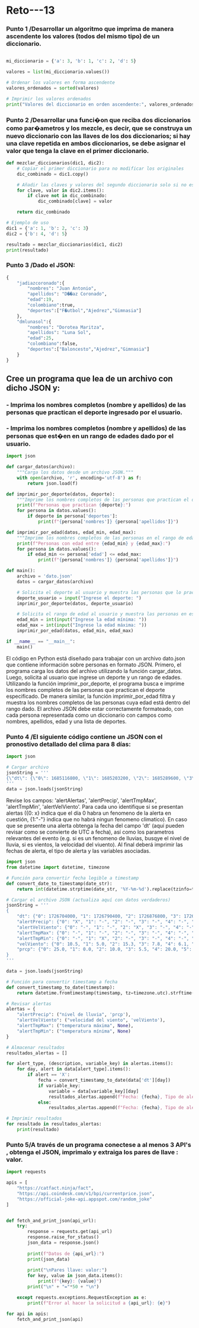 # Reto---13

### Punto 1 /Desarrollar un algoritmo que imprima de manera ascendente los valores (todos del mismo tipo) de un diccionario.
```py

mi_diccionario = {'a': 3, 'b': 1, 'c': 2, 'd': 5}

valores = list(mi_diccionario.values())

# Ordenar los valores en forma ascendente
valores_ordenados = sorted(valores)

# Imprimir los valores ordenados
print("Valores del diccionario en orden ascendente:", valores_ordenados)
```

### Punto 2 /Desarrollar una funci�on que reciba dos diccionarios como par�ametros y los mezcle, es decir, que se construya un nuevo diccionario con las llaves de los dos diccionarios; si hay una clave repetida en ambos diccionarios, se debe asignar el valor que tenga la clave en el primer diccionario.

```py
def mezclar_diccionarios(dic1, dic2):
    # Copiar el primer diccionario para no modificar los originales
    dic_combinado = dic1.copy()

    # Añadir las claves y valores del segundo diccionario solo si no están en el primero
    for clave, valor in dic2.items():
        if clave not in dic_combinado:
            dic_combinado[clave] = valor

    return dic_combinado

# Ejemplo de uso
dic1 = {'a': 1, 'b': 2, 'c': 3}
dic2 = {'b': 4, 'd': 5}

resultado = mezclar_diccionarios(dic1, dic2)
print(resultado)
```


### Punto 3 /Dado el JSON:

```py
{
	"jadiazcoronado":{
		"nombres": "Juan Antonio",
		"apellidos": "D��az Coronado",
		"edad":19,
		"colombiano":true,
		"deportes":["F�utbol","Ajedrez","Gimnasia"]
	},
	"dmlunasol":{
		"nombres": "Dorotea Maritza",
		"apellidos": "Luna Sol",
		"edad":25,
		"colombiano":false,
		"deportes":["Baloncesto","Ajedrez","Gimnasia"]
	}
}
```

## Cree un programa que lea de un archivo con dicho JSON y:

### - Imprima los nombres completos (nombre y apellidos) de las personas que practican el deporte ingresado por el usuario.

### - Imprima los nombres completos (nombre y apellidos) de las personas que est�en en un rango de edades dado por el usuario.

```py
import json

def cargar_datos(archivo):
    """Carga los datos desde un archivo JSON."""
    with open(archivo, 'r', encoding='utf-8') as f:
        return json.load(f)

def imprimir_por_deporte(datos, deporte):
    """Imprime los nombres completos de las personas que practican el deporte ingresado."""
    print(f"Personas que practican {deporte}:")
    for persona in datos.values():
        if deporte in persona['deportes']:
            print(f"{persona['nombres']} {persona['apellidos']}")

def imprimir_por_edad(datos, edad_min, edad_max):
    """Imprime los nombres completos de las personas en el rango de edad dado."""
    print(f"Personas con edad entre {edad_min} y {edad_max}:")
    for persona in datos.values():
        if edad_min <= persona['edad'] <= edad_max:
            print(f"{persona['nombres']} {persona['apellidos']}")

def main():
    archivo = 'dato.json'  
    datos = cargar_datos(archivo)

    # Solicita el deporte al usuario y muestra las personas que lo practican
    deporte_usuario = input("Ingrese el deporte: ")
    imprimir_por_deporte(datos, deporte_usuario)

    # Solicita el rango de edad al usuario y muestra las personas en ese rango
    edad_min = int(input("Ingrese la edad mínima: "))
    edad_max = int(input("Ingrese la edad máxima: "))
    imprimir_por_edad(datos, edad_min, edad_max)

if __name__ == "__main__":
    main()
```

El código en Python está diseñado para trabajar con un archivo dato.json que contiene información sobre personas en formato JSON. Primero, el programa carga los datos del archivo utilizando la función cargar_datos. Luego, solicita al usuario que ingrese un deporte y un rango de edades. Utilizando la función imprimir_por_deporte, el programa busca e imprime los nombres completos de las personas que practican el deporte especificado. De manera similar, la función imprimir_por_edad filtra y muestra los nombres completos de las personas cuya edad está dentro del rango dado. El archivo JSON debe estar correctamente formateado, con cada persona representada como un diccionario con campos como nombres, apellidos, edad y una lista de deportes.

### Punto 4 /El siguiente código contiene un JSON con el pronostivo detallado del clima para 8 días:


```py
import json

# Cargar archivo
jsonString = '''
{\"dt\": {\"0\": 1685116800, \"1\": 1685203200, \"2\": 1685289600, \"3\": 1685376000, \"4\": 1685462400, \"5\": 1685548800, \"6\": 1685635200, \"7\": 1685721600}, \"sunrise\": {\"0\": 1685097348, \"1\": 1685183745, \"2\": 1685270143, \"3\": 1685356542, \"4\": 1685442942, \"5\": 1685529342, \"6\": 1685615743, \"7\": 1685702145}, \"sunset\": {\"0\": 1685143042, \"1\": 1685229458, \"2\": 1685315875, \"3\": 1685402291, \"4\": 1685488708, \"5\": 1685575124, \"6\": 1685661541, \"7\": 1685747958}, \"moonrise\": {\"0\": 1685118300, \"1\": 1685207460, \"2\": 1685296620, \"3\": 1685385720, \"4\": 1685474880, \"5\": 1685564220, \"6\": 1685653740, \"7\": 1685743500}, \"moonset\": {\"0\": 0, \"1\": 1685164320, \"2\": 1685253000, \"3\": 1685341560, \"4\": 1685430120, \"5\": 1685518740, \"6\": 1685607600, \"7\": 1685696640}, \"moon_phase\": {\"0\": 0.22, \"1\": 0.25, \"2\": 0.28, \"3\": 0.31, \"4\": 0.35, \"5\": 0.38, \"6\": 0.41, \"7\": 0.45}, \"pressure\": {\"0\": 1011, \"1\": 1012, \"2\": 1012, \"3\": 1012, \"4\": 1012, \"5\": 1012, \"6\": 1012, \"7\": 1011}, \"humidity\": {\"0\": 85, \"1\": 61, \"2\": 68, \"3\": 74, \"4\": 84, \"5\": 66, \"6\": 81, \"7\": 82}, \"dew_point\": {\"0\": 23.93, \"1\": 22.5, \"2\": 23.67, \"3\": 23.35, \"4\": 24.22, \"5\": 22.73, \"6\": 23.18, \"7\": 22.93}, \"velViento\": {\"0\": 3.56, \"1\": 5.07, \"2\": 5.38, \"3\": 3.95, \"4\": 4.74, \"5\": 3.75, \"6\": 4.08, \"7\": 5.94}, \"dirViento\": {\"0\": 188, \"1\": 14, \"2\": 21, \"3\": 23, \"4\": 40, \"5\": 330, \"6\": 176, \"7\": 168}, \"wind_gust\": {\"0\": 6.47, \"1\": 8.86, \"2\": 8.95, \"3\": 6.12, \"4\": 7.17, \"5\": 5.4, \"6\": 5.13, \"7\": 9.67}, \"weather\": {\"0\": [{\"id\": 501, \"main\": \"Rain\", \"description\": \"lluvia moderada\", \"icon\": \"10d\"}], \"1\": [{\"id\": 500, \"main\": \"Rain\", \"description\": \"lluvia ligera\", \"icon\": \"10d\"}], \"2\": [{\"id\": 501, \"main\": \"Rain\", \"description\": \"lluvia moderada\", \"icon\": \"10d\"}], \"3\": [{\"id\": 500, \"main\": \"Rain\", \"description\": \"lluvia ligera\", \"icon\": \"10d\"}], \"4\": [{\"id\": 501, \"main\": \"Rain\", \"description\": \"lluvia moderada\", \"icon\": \"10d\"}], \"5\": [{\"id\": 500, \"main\": \"Rain\", \"description\": \"lluvia ligera\", \"icon\": \"10d\"}], \"6\": [{\"id\": 500, \"main\": \"Rain\", \"description\": \"lluvia ligera\", \"icon\": \"10d\"}], \"7\": [{\"id\": 500, \"main\": \"Rain\", \"description\": \"lluvia ligera\", \"icon\": \"10d\"}]}, \"clouds\": {\"0\": 100, \"1\": 82, \"2\": 99, \"3\": 100, \"4\": 100, \"5\": 59, \"6\": 100, \"7\": 100}, \"pop\": {\"0\": 1.0, \"1\": 0.65, \"2\": 0.98, \"3\": 0.86, \"4\": 1.0, \"5\": 0.62, \"6\": 0.93, \"7\": 0.95}, \"prcp\": {\"0\": 40.0, \"1\": 1.65, \"2\": 14.01, \"3\": 5.07, \"4\": 16.55, \"5\": 2.17, \"6\": 2.77, \"7\": 1.73}, \"uvi\": {\"0\": 10.14, \"1\": 12.78, \"2\": 12.73, \"3\": 8.44, \"4\": 0.59, \"5\": 1.0, \"6\": 1.0, \"7\": 1.0}, \"temp.day\": {\"0\": 26.62, \"1\": 30.95, \"2\": 30.17, \"3\": 28.37, \"4\": 27.22, \"5\": 29.78, \"6\": 26.83, \"7\": 26.36}, \"tmpMin\": {\"0\": 25.64, \"1\": 24.64, \"2\": 25.84, \"3\": 25.56, \"4\": 25.72, \"5\": 24.86, \"6\": 25.96, \"7\": 25.47}, \"tmpMax\": {\"0\": 27.16, \"1\": 31.1, \"2\": 30.2, \"3\": 29.5, \"4\": 28.87, \"5\": 29.78, \"6\": 28.96, \"7\": 28.25}, \"temp.night\": {\"0\": 25.67, \"1\": 27.39, \"2\": 26.24, \"3\": 27.2, \"4\": 25.92, \"5\": 27.14, \"6\": 26.56, \"7\": 25.66}, \"temp.eve\": {\"0\": 25.91, \"1\": 28.73, \"2\": 27.42, \"3\": 28.27, \"4\": 27.94, \"5\": 29.29, \"6\": 28.96, \"7\": 28.12}, \"temp.morn\": {\"0\": 26.5, \"1\": 24.64, \"2\": 26.13, \"3\": 25.72, \"4\": 26.04, \"5\": 24.86, \"6\": 25.98, \"7\": 25.57}, \"feels_like.day\": {\"0\": 26.62, \"1\": 34.99, \"2\": 34.96, \"3\": 32.03, \"4\": 30.67, \"5\": 33.62, \"6\": 29.45, \"7\": 26.36}, \"feels_like.night\": {\"0\": 26.56, \"1\": 30.98, \"2\": 26.24, \"3\": 30.62, \"4\": 26.84, \"5\": 30.16, \"6\": 26.56, \"7\": 26.45}, \"feels_like.eve\": {\"0\": 26.85, \"1\": 32.49, \"2\": 30.94, \"3\": 31.8, \"4\": 31.51, \"5\": 33.17, \"6\": 32.64, \"7\": 31.18}, \"feels_like.morn\": {\"0\": 26.5, \"1\": 25.48, \"2\": 26.13, \"3\": 26.62, \"4\": 26.04, \"5\": 25.73, \"6\": 25.98, \"7\": 26.4}, \"date\": {\"0\": 1685098800000, \"1\": 1685185200000, \"2\": 1685271600000, \"3\": 1685358000000, \"4\": 1685444400000, \"5\": 1685530800000, \"6\": 1685617200000, \"7\": 1685703600000}, \"main\": {\"0\": \"Rain\", \"1\": \"Rain\", \"2\": \"Rain\", \"3\": \"Rain\", \"4\": \"Rain\", \"5\": \"Rain\", \"6\": \"Rain\", \"7\": \"Rain\"}, \"description\": {\"0\": \"lluvia moderada\", \"1\": \"lluvia ligera\", \"2\": \"lluvia moderada\", \"3\": \"lluvia ligera\", \"4\": \"lluvia moderada\", \"5\": \"lluvia ligera\", \"6\": \"lluvia ligera\", \"7\": \"lluvia ligera\"}, \"icono\": {\"0\": \"10d\", \"1\": \"10d\", \"2\": \"10d\", \"3\": \"10d\", \"4\": \"10d\", \"5\": \"10d\", \"6\": \"10d\", \"7\": \"10d\"}, \"alertPrecip\": {\"0\": \"X\", \"1\": \"-\", \"2\": \"-\", \"3\": \"-\", \"4\": \"-\", \"5\": \"-\", \"6\": \"-\", \"7\": \"-\"}, \"alertAlertas\": {\"0\": \"-\", \"1\": \"-\", \"2\": \"-\", \"3\": \"-\", \"4\": \"-\", \"5\": \"-\", \"6\": \"-\", \"7\": \"-\"}, \"alertVelViento\": {\"0\": \"-\", \"1\": \"-\", \"2\": \"X\", \"3\": \"-\", \"4\": \"-\", \"5\": \"-\", \"6\": \"-\", \"7\": \"-\"}, \"alertTmpMax\": {\"0\": \"-\", \"1\": \"-\", \"2\": \"-\", \"3\": \"-\", \"4\": \"-\", \"5\": \"X\", \"6\": \"-\", \"7\": \"-\"}, \"alertTmpMin\": {\"0\": \"-\", \"1\": \"X\", \"2\": \"-\", \"3\": \"-\", \"4\": \"-\", \"5\": \"-\", \"6\": \"-\", \"7\": \"-\"}, \"recomendaciones\": {\"lluvias\": \"Realice una revisi\\u00f3n y limpieza a la red de desague y canales existentes ENTER8 Cuente con una estaci\\u00f3n de bombeo, que debe estar ubicada en el punto m\\u00e1s bajo del predio. Aseg\\u00farese de encender y probar el sistema de bombeo al menos una vez al mes y hacer un mantenimiento mensual al equipo de bombeoENTER8 Los productos alojados en zonas de almacenamiento deben mantenersen sobre estibas - estanterias, con el fin de que no entren en contacto directo con el agua.\", \"vientos\": \"-\", \"temperatura\": \"-\"}}
'''
data = json.loads(jsonString)

```

Revise los campos: 'alertAlertas', 'alertPrecip', 'alertTmpMax', 'alertTmpMin', 'alertVelViento'. Para cada uno identifique si se presentan alertas ({0: x} indica que el día 0 habra un fenomeno de la alerta en cuestión, {1:"-"} indica que no habrá ningun fenomeno climatico). En caso que se presente una alerta obtenga la fecha del campo 'dt' (aquí pueden revisar como se convierte de UTC a fecha), así como los parametros relevantes del evento (e.g. si es un fenomeno de lluvias, busqye el nivel de lluvia, si es vientos, la velocidad del viuento). Al final deberá imprimir las fechas de alerta, el tipo de alerta y las variables asociadas.


```py
import json
from datetime import datetime, timezone

# Función para convertir fecha legible a timestamp
def convert_date_to_timestamp(date_str):
    return int(datetime.strptime(date_str, '%Y-%m-%d').replace(tzinfo=timezone.utc).timestamp())

# Cargar el archivo JSON (actualiza aquí con datos verdaderos)
jsonString = '''
{
    "dt": {"0": 1726704000, "1": 1726790400, "2": 1726876800, "3": 1726963200, "4": 1727049600, "5": 1727136000, "6": 1727222400, "7": 1727308800},
    "alertPrecip": {"0": "X", "1": "-", "2": "-", "3": "-", "4": "-", "5": "-", "6": "-", "7": "-"},
    "alertVelViento": {"0": "-", "1": "-", "2": "X", "3": "-", "4": "-", "5": "-", "6": "-", "7": "-"},
    "alertTmpMax": {"0": "-", "1": "-", "2": "-", "3": "-", "4": "-", "5": "X", "6": "-", "7": "-"},
    "alertTmpMin": {"0": "-", "1": "X", "2": "-", "3": "-", "4": "-", "5": "-", "6": "-", "7": "-"},
    "velViento": {"0": 10.5, "1": 5.0, "2": 15.3, "3": 7.8, "4": 6.1, "5": 12.4, "6": 8.9, "7": 4.5},
    "prcp": {"0": 25.0, "1": 0.0, "2": 10.0, "3": 5.5, "4": 20.0, "5": 30.0, "6": 15.0, "7": 2.5}
}
'''

data = json.loads(jsonString)

# Función para convertir timestamp a fecha
def convert_timestamp_to_date(timestamp):
    return datetime.fromtimestamp(timestamp, tz=timezone.utc).strftime('%Y-%m-%d')

# Revisar alertas
alertas = {
    "alertPrecip": ("nivel de lluvia", 'prcp'),
    "alertVelViento": ("velocidad del viento", 'velViento'),
    "alertTmpMax": ("temperatura máxima", None),
    "alertTmpMin": ("temperatura mínima", None)
}

# Almacenar resultados
resultados_alertas = []

for alert_type, (description, variable_key) in alertas.items():
    for day, alert in data[alert_type].items():
        if alert == 'X':
            fecha = convert_timestamp_to_date(data['dt'][day])
            if variable_key:
                variable = data[variable_key][day]
                resultados_alertas.append(f"Fecha: {fecha}, Tipo de alerta: {description}, Variable: {variable} {'mm' if variable_key == 'prcp' else 'm/s'}")
            else:
                resultados_alertas.append(f"Fecha: {fecha}, Tipo de alerta: {description}")

# Imprimir resultados
for resultado in resultados_alertas:
    print(resultado)


```

### Punto 5/A través de un programa conectese a al menos 3 API's , obtenga el JSON, imprimalo y extraiga los pares de llave : valor.

```py
import requests

apis = [
    "https://catfact.ninja/fact",
    "https://api.coindesk.com/v1/bpi/currentprice.json",
    "https://official-joke-api.appspot.com/random_joke"
]


def fetch_and_print_json(api_url):
    try:
        response = requests.get(api_url)
        response.raise_for_status()
        json_data = response.json()
        
        print(f"Datos de {api_url}:")
        print(json_data)
        
        print("\nPares llave: valor:")
        for key, value in json_data.items():
            print(f"{key}: {value}")
        print("\n" + "="*50 + "\n")

    except requests.exceptions.RequestException as e:
        print(f"Error al hacer la solicitud a {api_url}: {e}")

for api in apis:
    fetch_and_print_json(api)
```
